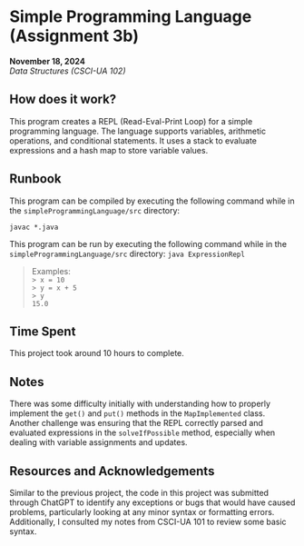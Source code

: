 # Simple Programming Language (Assignment 3b)
**November 18, 2024**  
*Data Structures (CSCI-UA 102)*

## How does it work?
This program creates a REPL (Read-Eval-Print Loop) for a simple programming language. The language supports variables, arithmetic operations, and conditional statements. It uses a stack to evaluate expressions and a hash map to store variable values.

## Runbook
This program can be compiled by executing the following command while in the `simpleProgrammingLanguage/src` directory:

`javac *.java`

This program can be run by executing the following command while in the `simpleProgrammingLanguage/src` directory:
`java ExpressionRepl`

> Examples:   
>`> x = 10`  
>`> y = x + 5`  
>`> y`  
>`15.0`

## Time Spent
This project took around 10 hours to complete.

## Notes
There was some difficulty initially with understanding how to properly implement the `get()` and `put()` methods in the `MapImplemented` class. Another challenge was ensuring that the REPL correctly parsed and evaluated expressions in the `solveIfPossible` method, especially when dealing with variable assignments and updates.

## Resources and Acknowledgements
Similar to the previous project, the code in this project was submitted through ChatGPT to identify any exceptions or bugs that would have caused problems, particularly looking at any minor syntax or formatting errors. Additionally, I consulted my notes from CSCI-UA 101 to review some basic syntax.
